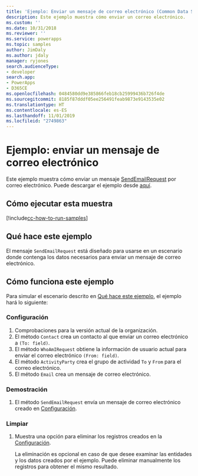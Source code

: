 ```yaml
---
title: 'Ejemplo: Enviar un mensaje de correo electrónico (Common Data Service) | Microsoft Docs'
description: Este ejemplo muestra cómo enviar un correo electrónico.
ms.custom: ''
ms.date: 10/31/2018
ms.reviewer: ''
ms.service: powerapps
ms.topic: samples
author: JimDaly
ms.author: jdaly
manager: ryjones
search.audienceType:
- developer
search.app:
- PowerApps
- D365CE
ms.openlocfilehash: 0484580dd9e385866feb18cb25999436b726f4de
ms.sourcegitcommit: 8185f87dddf05ee256491feab9873e9143535e02
ms.translationtype: HT
ms.contentlocale: es-ES
ms.lasthandoff: 11/01/2019
ms.locfileid: "2749863"
---
```

# <a name="sample-send-an-email"></a>Ejemplo: enviar un mensaje de correo electrónico

<!-- https://docs.microsoft.com/dynamics365/customer-engagement/developer/sample-send-email -->

Este ejemplo muestra cómo enviar un mensaje [SendEmailRequest](https://docs.microsoft.com/dotnet/api/microsoft.crm.sdk.messages.sendemailrequest?view=dynamics-general-ce-9) por correo electrónico. Puede descargar el ejemplo desde [aquí](https://github.com/Microsoft/PowerApps-Samples/tree/master/cds/orgsvc/C%23/SenEmail).

## <a name="how-to-run-this-sample"></a>Cómo ejecutar esta muestra

[!include[cc-how-to-run-samples](../../includes/cc-how-to-run-samples.md)]

## <a name="what-this-sample-does"></a>Qué hace este ejemplo

El mensaje `SendEmailRequest` está diseñado para usarse en un escenario donde contenga los datos necesarios para enviar un mensaje de correo electrónico.

## <a name="how-this-sample-works"></a>Cómo funciona este ejemplo

Para simular el escenario descrito en [Qué hace este ejemplo](#what-this-sample-does), el ejemplo hará lo siguiente:

### <a name="setup"></a>Configuración

1. Comprobaciones para la versión actual de la organización.
1. El método `Contact` crea un contacto al que enviar un correo electrónico a `(To: field)`.
1. El método `WhoAmIRequest` obtiene la información de usuario actual para enviar el correo electrónico `(From: field)`.
1. El método `ActivityParty` crea el grupo de actividad `To` y `From` para el correo electrónico.
1. El método `Email` crea un mensaje de correo electrónico.

### <a name="demonstrate"></a>Demostración

1. El método `SendEmailRequest` envía un mensaje de correo electrónico creado en [Configuración](#setup).

### <a name="clean-up"></a>Limpiar

1. Muestra una opción para eliminar los registros creados en la [Configuración](#setup).

    La eliminación es opcional en caso de que desee examinar las entidades y los datos creados por el ejemplo. Puede eliminar manualmente los registros para obtener el mismo resultado.
